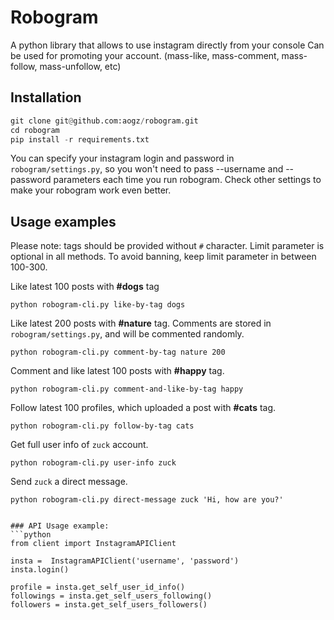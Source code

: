 # Robogram
A python library that allows to use instagram directly from your console
Can be used for promoting your account. (mass-like, mass-comment, mass-follow, mass-unfollow, etc)

## Installation
```python
git clone git@github.com:aogz/robogram.git
cd robogram
pip install -r requirements.txt
```

You can specify your instagram login and password in `robogram/settings.py`, so you won't need to pass --username and --password parameters each time you run robogram. Check other settings to make your robogram work even better.


## Usage examples

Please note: tags should be provided without `#` character. Limit parameter is optional in all methods. To avoid banning, keep limit parameter in between 100-300.


Like latest 100 posts with **#dogs** tag
```
python robogram-cli.py like-by-tag dogs
```

Like latest 200 posts with **#nature** tag. Comments are stored in `robogram/settings.py`, and will be commented randomly.
```
python robogram-cli.py comment-by-tag nature 200
```

Comment and like latest 100 posts with **#happy** tag.
```
python robogram-cli.py comment-and-like-by-tag happy
```

Follow latest 100 profiles, which uploaded a post with **#cats** tag.
```
python robogram-cli.py follow-by-tag cats
```

Get full user info of `zuck` account.
```
python robogram-cli.py user-info zuck
```

Send `zuck` a direct message.
```
python robogram-cli.py direct-message zuck 'Hi, how are you?'
```


```

### API Usage example: 
```python
from client import InstagramAPIClient

insta =  InstagramAPIClient('username', 'password')
insta.login()

profile = insta.get_self_user_id_info()
followings = insta.get_self_users_following()
followers = insta.get_self_users_followers()
```
